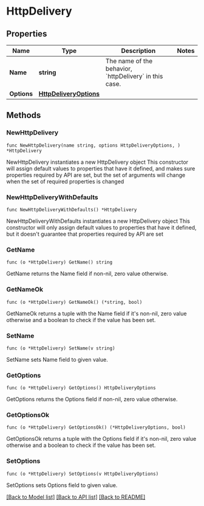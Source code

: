 # HttpDelivery

## Properties

Name | Type | Description | Notes
------------ | ------------- | ------------- | -------------
**Name** | **string** | The name of the behavior, &#x60;httpDelivery&#x60; in this case. | 
**Options** | [**HttpDeliveryOptions**](HttpDeliveryOptions.md) |  | 

## Methods

### NewHttpDelivery

`func NewHttpDelivery(name string, options HttpDeliveryOptions, ) *HttpDelivery`

NewHttpDelivery instantiates a new HttpDelivery object
This constructor will assign default values to properties that have it defined,
and makes sure properties required by API are set, but the set of arguments
will change when the set of required properties is changed

### NewHttpDeliveryWithDefaults

`func NewHttpDeliveryWithDefaults() *HttpDelivery`

NewHttpDeliveryWithDefaults instantiates a new HttpDelivery object
This constructor will only assign default values to properties that have it defined,
but it doesn't guarantee that properties required by API are set

### GetName

`func (o *HttpDelivery) GetName() string`

GetName returns the Name field if non-nil, zero value otherwise.

### GetNameOk

`func (o *HttpDelivery) GetNameOk() (*string, bool)`

GetNameOk returns a tuple with the Name field if it's non-nil, zero value otherwise
and a boolean to check if the value has been set.

### SetName

`func (o *HttpDelivery) SetName(v string)`

SetName sets Name field to given value.


### GetOptions

`func (o *HttpDelivery) GetOptions() HttpDeliveryOptions`

GetOptions returns the Options field if non-nil, zero value otherwise.

### GetOptionsOk

`func (o *HttpDelivery) GetOptionsOk() (*HttpDeliveryOptions, bool)`

GetOptionsOk returns a tuple with the Options field if it's non-nil, zero value otherwise
and a boolean to check if the value has been set.

### SetOptions

`func (o *HttpDelivery) SetOptions(v HttpDeliveryOptions)`

SetOptions sets Options field to given value.



[[Back to Model list]](../README.md#documentation-for-models) [[Back to API list]](../README.md#documentation-for-api-endpoints) [[Back to README]](../README.md)


